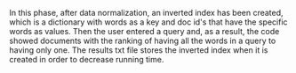 In this phase, after data normalization, an inverted index has been created, which is a dictionary with words as a key and doc id's that have the specific words as values.
Then the user entered a query and, as a result, the code showed documents with the ranking of having all the words in a query to having only one.
The results txt file stores the inverted index when it is created in order to decrease running time.
